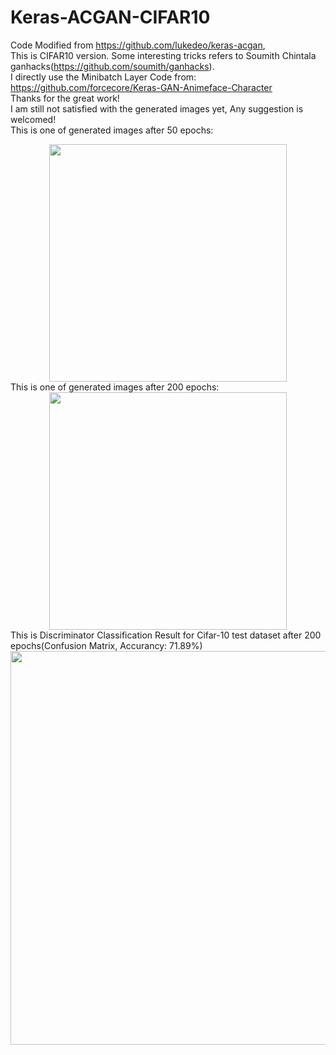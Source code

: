 # Keras-ACGAN-CIFAR10
Code Modified from https://github.com/lukedeo/keras-acgan,  
This is CIFAR10 version. Some interesting tricks refers to Soumith Chintala ganhacks(https://github.com/soumith/ganhacks).   
I directly use the Minibatch Layer Code from:  
https://github.com/forcecore/Keras-GAN-Animeface-Character  
Thanks for the great work!  
I am still not satisfied with the generated images yet, Any suggestion is welcomed!  
This is one of generated images after 50 epochs:  
<div align=center><img width="380" height="380" src="https://github.com/King-Of-Knights/Keras-ACGAN-CIFAR10/blob/master/plot_epoch_050_generated.png"/></div>
This is one of generated images after 200 epochs:  
<div align=center><img width="380" height="380" src="https://github.com/King-Of-Knights/Keras-ACGAN-CIFAR10/blob/master/plot_epoch_200_generated.png"/></div>
This is Discriminator Classification Result for Cifar-10 test dataset after 200 epochs(Confusion Matrix, Accurancy: 71.89%)  
<div align=center><img width="775" height="630" src="https://github.com/King-Of-Knights/Keras-ACGAN-CIFAR10/blob/master/Confusion_Matrix.png"/></div> 
